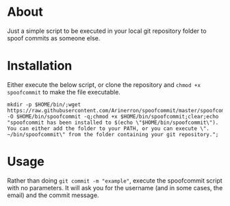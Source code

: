 # About
Just a simple script to be executed in your local git repository folder to spoof commits as someone else.

# Installation
Either execute the below script, or clone the repository and `chmod +x spoofcommit` to make the file executable.
```
mkdir -p $HOME/bin/;wget https://raw.githubusercontent.com/Arinerron/spoofcommit/master/spoofcommit -O $HOME/bin/spoofcommit -q;chmod +x $HOME/bin/spoofcommit;clear;echo "spoofcommit has been installed to $(echo \"$HOME/bin/spoofcommit\"). You can either add the folder to your PATH, or you can execute \". ~/bin/spoofcommit\" from the folder containing your git repository.";
```

# Usage
Rather than doing `git commit -m "example"`, execute the spoofcommit script with no parameters. It will ask you for the username (and in some cases, the email) and the commit message.
